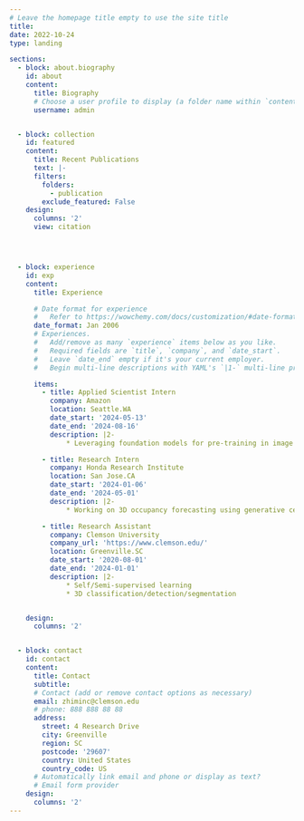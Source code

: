 ```yaml
---
# Leave the homepage title empty to use the site title
title:
date: 2022-10-24
type: landing

sections:
  - block: about.biography
    id: about
    content:
      title: Biography
      # Choose a user profile to display (a folder name within `content/authors/`)
      username: admin


  - block: collection
    id: featured
    content:
      title: Recent Publications
      text: |-
      filters:
        folders:
          - publication
        exclude_featured: False
    design:
      columns: '2'
      view: citation




  - block: experience
    id: exp
    content:
      title: Experience

      # Date format for experience
      #   Refer to https://wowchemy.com/docs/customization/#date-format
      date_format: Jan 2006
      # Experiences.
      #   Add/remove as many `experience` items below as you like.
      #   Required fields are `title`, `company`, and `date_start`.
      #   Leave `date_end` empty if it's your current employer.
      #   Begin multi-line descriptions with YAML's `|1-` multi-line prefix.

      items:
        - title: Applied Scientist Intern
          company: Amazon
          location: Seattle.WA
          date_start: '2024-05-13'
          date_end: '2024-08-16'
          description: |2-
              * Leveraging foundation models for pre-training in image quality assessment tasks.

        - title: Research Intern
          company: Honda Research Institute
          location: San Jose.CA
          date_start: '2024-01-06'
          date_end: '2024-05-01'
          description: |2-
              * Working on 3D occupancy forecasting using generative cellular automata.

        - title: Research Assistant
          company: Clemson University
          company_url: 'https://www.clemson.edu/'
          location: Greenville.SC
          date_start: '2020-08-01'
          date_end: '2024-01-01'
          description: |2-
              * Self/Semi-supervised learning
              * 3D classification/detection/segmentation


    design:
      columns: '2'


  - block: contact
    id: contact
    content:
      title: Contact
      subtitle:
      # Contact (add or remove contact options as necessary)
      email: zhiminc@clemson.edu
      # phone: 888 888 88 88
      address:
        street: 4 Research Drive
        city: Greenville
        region: SC
        postcode: '29607'
        country: United States
        country_code: US
      # Automatically link email and phone or display as text?
      # Email form provider
    design:
      columns: '2'
---
```

